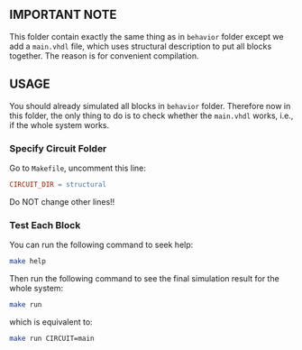 ## IMPORTANT NOTE

This folder contain exactly the same thing as in `behavior` folder except we add a `main.vhdl` file, which uses structural description to put all blocks together. The reason is for convenient compilation.

## USAGE

You should already simulated all blocks in `behavior` folder. Therefore now in this folder, the only thing to do is to check whether the `main.vhdl` works, i.e., if the whole system works. 


### Specify Circuit Folder

Go to `Makefile`, uncomment this line:

```Makefile
CIRCUIT_DIR = structural
```

Do NOT change other lines!!

### Test Each Block

You can run the following command to seek help:

```zsh
make help
```

Then run the following command to see the final simulation result for the whole system:

```zsh
make run
```

which is equivalent to:

```zsh
make run CIRCUIT=main
```